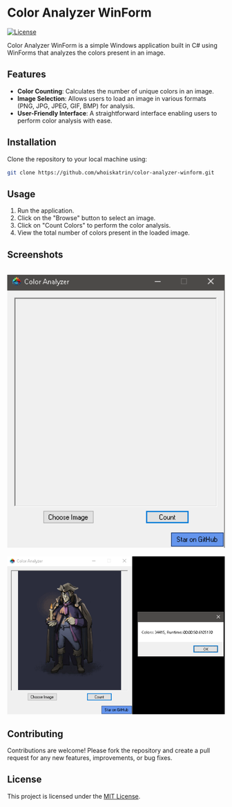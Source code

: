 # Color Analyzer WinForm

[![License](https://img.shields.io/badge/License-MIT-blue.svg)](https://github.com/whoiskatrin/color-analyzer-winform/blob/main/LICENSE)

Color Analyzer WinForm is a simple Windows application built in C# using WinForms that analyzes the colors present in an image.

## Features

- **Color Counting**: Calculates the number of unique colors in an image.
- **Image Selection**: Allows users to load an image in various formats (PNG, JPG, JPEG, GIF, BMP) for analysis.
- **User-Friendly Interface**: A straightforward interface enabling users to perform color analysis with ease.

## Installation

Clone the repository to your local machine using:

```bash
git clone https://github.com/whoiskatrin/color-analyzer-winform.git
```

## Usage

1. Run the application.
2. Click on the "Browse" button to select an image.
3. Click on "Count Colors" to perform the color analysis.
4. View the total number of colors present in the loaded image.

## Screenshots
<br>
<div align="center">
    <img src="https://github.com/NattyXO/color-analyzer-winform/blob/main/UI1.png" width="600" />
</div>
<br>
<div align="center">
    <img src="https://github.com/NattyXO/color-analyzer-winform/blob/main/UI2.png" width="600" />
</div>

## Contributing

Contributions are welcome! Please fork the repository and create a pull request for any new features, improvements, or bug fixes.

## License

This project is licensed under the [MIT License](https://github.com/whoiskatrin/color-analyzer-winform/blob/main/LICENSE).
